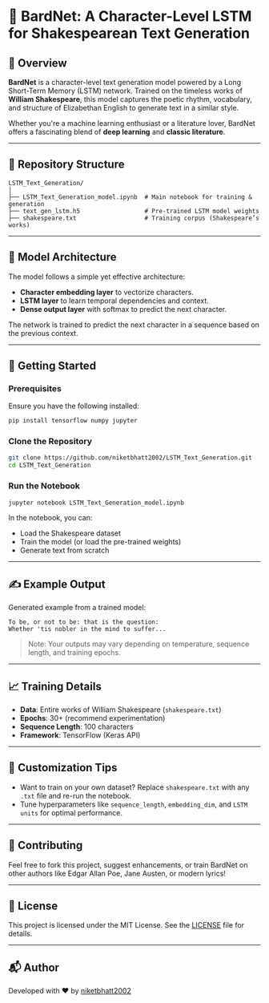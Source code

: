 
# 🌟 BardNet: A Character-Level LSTM for Shakespearean Text Generation

## 📜 Overview

**BardNet** is a character-level text generation model powered by a Long Short-Term Memory (LSTM) network. Trained on the timeless works of **William Shakespeare**, this model captures the poetic rhythm, vocabulary, and structure of Elizabethan English to generate text in a similar style.

Whether you're a machine learning enthusiast or a literature lover, BardNet offers a fascinating blend of **deep learning** and **classic literature**.

---

## 📂 Repository Structure

```
LSTM_Text_Generation/
│
├── LSTM_Text_Generation_model.ipynb  # Main notebook for training & generation
├── text_gen_lstm.h5                  # Pre-trained LSTM model weights
├── shakespeare.txt                   # Training corpus (Shakespeare’s works)
```

---

## 🧠 Model Architecture

The model follows a simple yet effective architecture:

- **Character embedding layer** to vectorize characters.
- **LSTM layer** to learn temporal dependencies and context.
- **Dense output layer** with softmax to predict the next character.

The network is trained to predict the next character in a sequence based on the previous context.

---

## 🚀 Getting Started

### Prerequisites

Ensure you have the following installed:

```bash
pip install tensorflow numpy jupyter
```

### Clone the Repository

```bash
git clone https://github.com/niketbhatt2002/LSTM_Text_Generation.git
cd LSTM_Text_Generation
```

### Run the Notebook

```bash
jupyter notebook LSTM_Text_Generation_model.ipynb
```

In the notebook, you can:

- Load the Shakespeare dataset
- Train the model (or load the pre-trained weights)
- Generate text from scratch

---

## ✍️ Example Output

Generated example from a trained model:

```
To be, or not to be: that is the question:
Whether 'tis nobler in the mind to suffer...
```

> Note: Your outputs may vary depending on temperature, sequence length, and training epochs.

---

## 📈 Training Details

- **Data**: Entire works of William Shakespeare (`shakespeare.txt`)
- **Epochs**: 30+ (recommend experimentation)
- **Sequence Length**: 100 characters
- **Framework**: TensorFlow (Keras API)

---

## 🧪 Customization Tips

- Want to train on your own dataset? Replace `shakespeare.txt` with any `.txt` file and re-run the notebook.
- Tune hyperparameters like `sequence_length`, `embedding_dim`, and `LSTM units` for optimal performance.

---

## 🤝 Contributing

Feel free to fork this project, suggest enhancements, or train BardNet on other authors like Edgar Allan Poe, Jane Austen, or modern lyrics!

---

## 📜 License

This project is licensed under the MIT License. See the [LICENSE](LICENSE) file for details.

---

## 📬 Author

Developed with ❤️ by [niketbhatt2002](https://github.com/niketbhatt2002)

